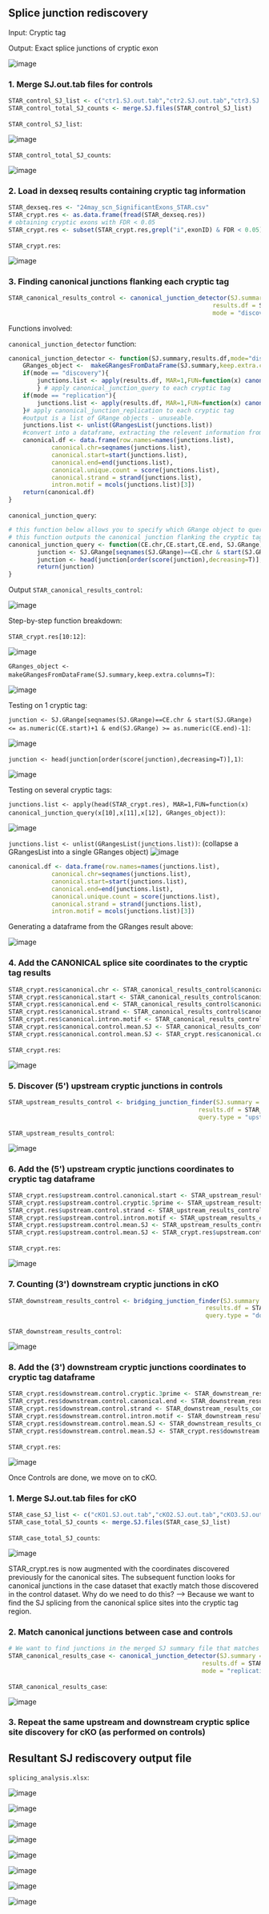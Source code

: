 ## Splice junction rediscovery 
Input: Cryptic tag

Output: Exact splice junctions of cryptic exon

![image](https://user-images.githubusercontent.com/68455070/124528073-ddc35400-de39-11eb-95c8-43949a50863b.png)

### 1. Merge SJ.out.tab files for controls
```r
STAR_control_SJ_list <- c("ctr1.SJ.out.tab","ctr2.SJ.out.tab","ctr3.SJ.out.tab") 
STAR_control_total_SJ_counts <- merge.SJ.files(STAR_control_SJ_list)
```
`STAR_control_SJ_list`:

![image](https://user-images.githubusercontent.com/68455070/124410094-4815bf00-dd7c-11eb-9aff-b4cda71f0cc8.png)

`STAR_control_total_SJ_counts`:

![image](https://user-images.githubusercontent.com/68455070/124410070-3502ef00-dd7c-11eb-9949-7922b61618c8.png)

### 2. Load in dexseq results containing cryptic tag information
```r
STAR_dexseq.res <- "24may_scn_SignificantExons_STAR.csv"
STAR_crypt.res <- as.data.frame(fread(STAR_dexseq.res))
# obtaining cryptic exons with FDR < 0.05
STAR_crypt.res <- subset(STAR_crypt.res,grepl("i",exonID) & FDR < 0.05)
```
`STAR_crypt.res`:

![image](https://user-images.githubusercontent.com/68455070/124410229-99be4980-dd7c-11eb-94e9-3a4827593edc.png)

### 3. Finding canonical junctions flanking each cryptic tag
```r
STAR_canonical_results_control <- canonical_junction_detector(SJ.summary = STAR_control_total_SJ_counts, 
                                                         results.df = STAR_crypt.res,
                                                         mode = "discovery")
```

Functions involved:

`canonical_junction_detector` function: 
```r
canonical_junction_detector <- function(SJ.summary,results.df,mode="discovery"){
	GRanges_object <-  makeGRangesFromDataFrame(SJ.summary,keep.extra.columns=T) # convert the combined SJ file into a GRanges obj
	if(mode == "discovery"){
		junctions.list <- apply(results.df, MAR=1,FUN=function(x) canonical_junction_query(x[10],x[11],x[12], GRanges_object)) # this is for control
		} # apply canonical_junction_query to each cryptic tag
	if(mode == "replication"){
		junctions.list <- apply(results.df, MAR=1,FUN=function(x) canonical_junction_replication(x[10],x[15],x[16], GRanges_object)) # this is for case
	}# apply canonical_junction_replication to each cryptic tag
	#output is a list of GRange objects - unuseable.
	junctions.list <- unlist(GRangesList(junctions.list)) 
	#convert into a dataframe, extracting the relevent information from the GRanges object.
	canonical.df <- data.frame(row.names=names(junctions.list),
			canonical.chr=seqnames(junctions.list),
			canonical.start=start(junctions.list),
			canonical.end=end(junctions.list),
			canonical.unique.count = score(junctions.list),
			canonical.strand = strand(junctions.list),
			intron.motif = mcols(junctions.list)[3])
	return(canonical.df)
}
```
`canonical_junction_query`:
```r
# this function below allows you to specify which GRange object to query
# this function outputs the canonical junction flanking the cryptic tag (since there could be multiple)
canonical_junction_query <- function(CE.chr,CE.start,CE.end, SJ.GRange){ # iterate each SJ through the GRanges of SJs
        junction <- SJ.GRange[seqnames(SJ.GRange)==CE.chr & start(SJ.GRange) <= as.numeric(CE.start)+1 & end(SJ.GRange) >= as.numeric(CE.end)-1] # obtain that particular SJ
        junction <- head(junction[order(score(junction),decreasing=T)],1) # we only want the most abundantly supported SJ
        return(junction)
}
```

Output `STAR_canonical_results_control`:

![image](https://user-images.githubusercontent.com/68455070/124410451-0f2a1a00-dd7d-11eb-89fa-76b0cfcc0a5e.png)

Step-by-step function breakdown: 

`STAR_crypt.res[10:12]`:

![image](https://user-images.githubusercontent.com/68455070/124412342-dbe98a00-dd80-11eb-8d84-3663c0f5e552.png)

`GRanges_object <-  makeGRangesFromDataFrame(SJ.summary,keep.extra.columns=T)`:

![image](https://user-images.githubusercontent.com/68455070/124412538-55817800-dd81-11eb-9c14-bcf2548c7835.png)

Testing on 1 cryptic tag:

`junction <- SJ.GRange[seqnames(SJ.GRange)==CE.chr & start(SJ.GRange) <= as.numeric(CE.start)+1 & end(SJ.GRange) >= as.numeric(CE.end)-1]`:

![image](https://user-images.githubusercontent.com/68455070/124412897-1d2e6980-dd82-11eb-878a-5fe680469224.png)

`junction <- head(junction[order(score(junction),decreasing=T)],1)`:

![image](https://user-images.githubusercontent.com/68455070/124412992-4c44db00-dd82-11eb-99c7-80b51e159f58.png)

Testing on several cryptic tags: 

`junctions.list <- apply(head(STAR_crypt.res), MAR=1,FUN=function(x) canonical_junction_query(x[10],x[11],x[12], GRanges_object))`:

![image](https://user-images.githubusercontent.com/68455070/124413958-52d45200-dd84-11eb-9fe0-7cde5bcd588b.png)

`junctions.list <- unlist(GRangesList(junctions.list))`: (collapse a GRangesList into a single GRanges object)
![image](https://user-images.githubusercontent.com/68455070/124414094-8fa04900-dd84-11eb-8ad7-8fc801872514.png)

```r
canonical.df <- data.frame(row.names=names(junctions.list),
			canonical.chr=seqnames(junctions.list),
			canonical.start=start(junctions.list),
			canonical.end=end(junctions.list),
			canonical.unique.count = score(junctions.list),
			canonical.strand = strand(junctions.list),
			intron.motif = mcols(junctions.list)[3])
```

Generating a dataframe from the GRanges result above:

![image](https://user-images.githubusercontent.com/68455070/124414227-e1e16a00-dd84-11eb-943c-0cfc4592295a.png)

### 4. Add the CANONICAL splice site coordinates to the cryptic tag results
```r
STAR_crypt.res$canonical.chr <- STAR_canonical_results_control$canonical.chr[match(rownames(STAR_crypt.res),rownames(STAR_canonical_results_control))]
STAR_crypt.res$canonical.start <- STAR_canonical_results_control$canonical.start[match(rownames(STAR_crypt.res),rownames(STAR_canonical_results_control))]
STAR_crypt.res$canonical.end <- STAR_canonical_results_control$canonical.end[match(rownames(STAR_crypt.res),rownames(STAR_canonical_results_control))]
STAR_crypt.res$canonical.strand <- STAR_canonical_results_control$canonical.strand[match(rownames(STAR_crypt.res),rownames(STAR_canonical_results_control))]
STAR_crypt.res$canonical.intron.motif <- STAR_canonical_results_control$intron.motif[match(rownames(STAR_crypt.res),rownames(STAR_canonical_results_control))]
STAR_crypt.res$canonical.control.mean.SJ <- STAR_canonical_results_control$canonical.unique.count[match(rownames(STAR_crypt.res),rownames(STAR_canonical_results_control))]
STAR_crypt.res$canonical.control.mean.SJ <- STAR_crypt.res$canonical.control.mean.SJ / length(STAR_control_SJ_list)
```
`STAR_crypt.res`:

![image](https://user-images.githubusercontent.com/68455070/124410559-56180f80-dd7d-11eb-85f2-c5474aced706.png)

### 5. Discover (5') upstream cryptic junctions in controls
```r
STAR_upstream_results_control <- bridging_junction_finder(SJ.summary = STAR_control_total_SJ_counts,
                                                     results.df = STAR_crypt.res,
                                                     query.type = "upstream")
```
`STAR_upstream_results_control`:

![image](https://user-images.githubusercontent.com/68455070/124410585-64fec200-dd7d-11eb-8cb5-54b877b4c346.png)

### 6. Add the (5') upstream cryptic junctions coordinates to cryptic tag dataframe
```r
STAR_crypt.res$upstream.control.canonical.start <- STAR_upstream_results_control$canonical.start[match(rownames(STAR_crypt.res),rownames(STAR_upstream_results_control))]
STAR_crypt.res$upstream.control.cryptic.5prime <- STAR_upstream_results_control$cryptic.5prime[match(rownames(STAR_crypt.res),rownames(STAR_upstream_results_control))]
STAR_crypt.res$upstream.control.strand <- STAR_upstream_results_control$upstream.strand[match(rownames(STAR_crypt.res),rownames(STAR_upstream_results_control))]
STAR_crypt.res$upstream.control.intron.motif <- STAR_upstream_results_control$intron.motif[match(rownames(STAR_crypt.res),rownames(STAR_upstream_results_control))]
STAR_crypt.res$upstream.control.mean.SJ <- STAR_upstream_results_control$upstream.unique.count[match(rownames(STAR_crypt.res),rownames(STAR_upstream_results_control))]
STAR_crypt.res$upstream.control.mean.SJ <- STAR_crypt.res$upstream.control.mean.SJ / length(STAR_control_SJ_list)
```
`STAR_crypt.res`:

![image](https://user-images.githubusercontent.com/68455070/124410724-a8f1c700-dd7d-11eb-9dd0-5bd1d76a7d6e.png)

### 7. Counting (3') downstream cryptic junctions in cKO
```r
STAR_downstream_results_control <- bridging_junction_finder(SJ.summary = STAR_control_total_SJ_counts, 
                                                       results.df = STAR_crypt.res, 
                                                       query.type = "downstream")
```
`STAR_downstream_results_control`: 

![image](https://user-images.githubusercontent.com/68455070/124410753-b73fe300-dd7d-11eb-9550-00c2009ec9cb.png)

### 8. Add the (3') downstream cryptic junctions coordinates to cryptic tag dataframe
```r
STAR_crypt.res$downstream.control.cryptic.3prime <- STAR_downstream_results_control$cryptic.3prime[match(rownames(STAR_crypt.res),rownames(STAR_downstream_results_control))]
STAR_crypt.res$downstream.control.canonical.end <- STAR_downstream_results_control$canonical.end[match(rownames(STAR_crypt.res),rownames(STAR_downstream_results_control))]
STAR_crypt.res$downstream.control.strand <- STAR_downstream_results_control$downstream.strand[match(rownames(STAR_crypt.res),rownames(STAR_downstream_results_control))]
STAR_crypt.res$downstream.control.intron.motif <- STAR_downstream_results_control$intron.motif[match(rownames(STAR_crypt.res),rownames(STAR_downstream_results_control))]
STAR_crypt.res$downstream.control.mean.SJ <- STAR_downstream_results_control$downstream.unique.count[match(rownames(STAR_crypt.res),rownames(STAR_downstream_results_control))]
STAR_crypt.res$downstream.control.mean.SJ <- STAR_crypt.res$downstream.control.mean.SJ / length(STAR_control_SJ_list)
```
`STAR_crypt.res`:

![image](https://user-images.githubusercontent.com/68455070/124410840-d9396580-dd7d-11eb-867a-7cd5d2e410d0.png)

Once Controls are done, we move on to cKO.

### 1. Merge SJ.out.tab files for cKO
```r
STAR_case_SJ_list <- c("cKO1.SJ.out.tab","cKO2.SJ.out.tab","cKO3.SJ.out.tab") 
STAR_case_total_SJ_counts <- merge.SJ.files(STAR_case_SJ_list)
```
`STAR_case_total_SJ_counts`:

![image](https://user-images.githubusercontent.com/68455070/124410859-e5252780-dd7d-11eb-8299-d0e5c0112a32.png)

STAR_crypt.res is now augmented with the coordinates discovered previously for the canonical sites. The subsequent function looks for canonical junctions in the case dataset that exactly match those discovered in the control dataset. Why do we need to do this? --> Because we want to find the SJ splicing from the canonical splice sites into the cryptic tag region.

### 2. Match canonical junctions between case and controls
```r
# We want to find junctions in the merged SJ summary file that matches exactly the canonical splice junctions discovered earlier in Controls analysis
STAR_canonical_results_case <- canonical_junction_detector(SJ.summary = STAR_case_total_SJ_counts, 
                                                      results.df = STAR_crypt.res, 
                                                      mode = "replication")
```
`STAR_canonical_results_case`:

![image](https://user-images.githubusercontent.com/68455070/124410893-f2421680-dd7d-11eb-99ef-78c159894f01.png)

### 3. Repeat the same upstream and downstream cryptic splice site discovery for cKO (as performed on controls)

## Resultant SJ rediscovery output file
`splicing_analysis.xlsx`:

![image](https://user-images.githubusercontent.com/68455070/124410951-1271d580-dd7e-11eb-912b-90010f8a326b.png)

![image](https://user-images.githubusercontent.com/68455070/124410983-24ec0f00-dd7e-11eb-8405-cce99e4711f1.png)

![image](https://user-images.githubusercontent.com/68455070/124411030-3e8d5680-dd7e-11eb-8432-2cf93726bda5.png)

![image](https://user-images.githubusercontent.com/68455070/124411815-d3448400-dd7f-11eb-9890-e51e8663234c.png)

![image](https://user-images.githubusercontent.com/68455070/124411848-e5262700-dd7f-11eb-8b8c-cf35424d8548.png)

![image](https://user-images.githubusercontent.com/68455070/124411870-f2431600-dd7f-11eb-9691-5677c08d8238.png)

![image](https://user-images.githubusercontent.com/68455070/124411897-ff600500-dd7f-11eb-8ee5-2b93ff7c1efa.png)

![image](https://user-images.githubusercontent.com/68455070/124411924-0b4bc700-dd80-11eb-881a-15fa48f35322.png)

